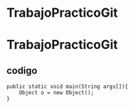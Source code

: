 # TrabajoPracticoGit

# TrabajoPracticoGit

## codigo

~~~
public static void main(String args[]){
	Object o = new Object();
}
~~~